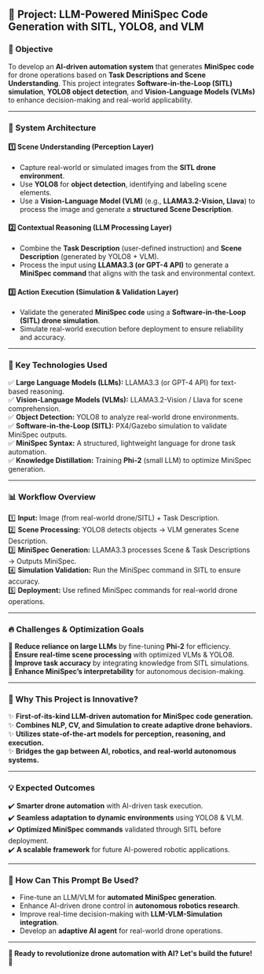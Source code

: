 ## 🚀 Project: LLM-Powered MiniSpec Code Generation with SITL, YOLO8, and VLM

### **📌 Objective**
To develop an **AI-driven automation system** that generates **MiniSpec code** for drone operations based on **Task Descriptions and Scene Understanding**. This project integrates **Software-in-the-Loop (SITL) simulation**, **YOLO8 object detection**, and **Vision-Language Models (VLMs)** to enhance decision-making and real-world applicability.

---
### **🔗 System Architecture**
#### **1️⃣ Scene Understanding (Perception Layer)**
- Capture real-world or simulated images from the **SITL drone environment**.
- Use **YOLO8** for **object detection**, identifying and labeling scene elements.
- Use a **Vision-Language Model (VLM)** (e.g., **LLAMA3.2-Vision, Llava**) to process the image and generate a **structured Scene Description**.

#### **2️⃣ Contextual Reasoning (LLM Processing Layer)**
- Combine the **Task Description** (user-defined instruction) and **Scene Description** (generated by YOLO8 + VLM).
- Process the input using **LLAMA3.3 (or GPT-4 API)** to generate a **MiniSpec command** that aligns with the task and environmental context.

#### **3️⃣ Action Execution (Simulation & Validation Layer)**
- Validate the generated **MiniSpec code** using a **Software-in-the-Loop (SITL) drone simulation**.
- Simulate real-world execution before deployment to ensure reliability and accuracy.

---
### **🌟 Key Technologies Used**
✅ **Large Language Models (LLMs):** LLAMA3.3 (or GPT-4 API) for text-based reasoning.  
✅ **Vision-Language Models (VLMs):** LLAMA3.2-Vision / Llava for scene comprehension.  
✅ **Object Detection:** YOLO8 to analyze real-world drone environments.  
✅ **Software-in-the-Loop (SITL):** PX4/Gazebo simulation to validate MiniSpec outputs.  
✅ **MiniSpec Syntax:** A structured, lightweight language for drone task automation.  
✅ **Knowledge Distillation:** Training **Phi-2** (small LLM) to optimize MiniSpec generation.  

---
### **📊 Workflow Overview**
1️⃣ **Input:** Image (from real-world drone/SITL) + Task Description.  
2️⃣ **Scene Processing:** YOLO8 detects objects → VLM generates Scene Description.  
3️⃣ **MiniSpec Generation:** LLAMA3.3 processes Scene & Task Descriptions → Outputs MiniSpec.  
4️⃣ **Simulation Validation:** Run the MiniSpec command in SITL to ensure accuracy.  
5️⃣ **Deployment:** Use refined MiniSpec commands for real-world drone operations.  

---
### **🔥 Challenges & Optimization Goals**
🚀 **Reduce reliance on large LLMs** by fine-tuning **Phi-2** for efficiency.  
🚀 **Ensure real-time scene processing** with optimized VLMs & YOLO8.  
🚀 **Improve task accuracy** by integrating knowledge from SITL simulations.  
🚀 **Enhance MiniSpec’s interpretability** for autonomous decision-making.  

---
### **🔮 Why This Project is Innovative?**
✨ **First-of-its-kind LLM-driven automation for MiniSpec code generation.**  
✨ **Combines NLP, CV, and Simulation to create adaptive drone behaviors.**  
✨ **Utilizes state-of-the-art models for perception, reasoning, and execution.**  
✨ **Bridges the gap between AI, robotics, and real-world autonomous systems.**  

---
### **💡 Expected Outcomes**
✔️ **Smarter drone automation** with AI-driven task execution.  
✔️ **Seamless adaptation to dynamic environments** using YOLO8 & VLM.  
✔️ **Optimized MiniSpec commands** validated through SITL before deployment.  
✔️ **A scalable framework** for future AI-powered robotic applications.  

---
### **📢 How Can This Prompt Be Used?**
- Fine-tune an LLM/VLM for **automated MiniSpec generation**.
- Enhance AI-driven drone control in **autonomous robotics research**.
- Improve real-time decision-making with **LLM-VLM-Simulation integration**.
- Develop an **adaptive AI agent** for real-world drone operations.  

---
**🎯 Ready to revolutionize drone automation with AI? Let's build the future! 🚀**

